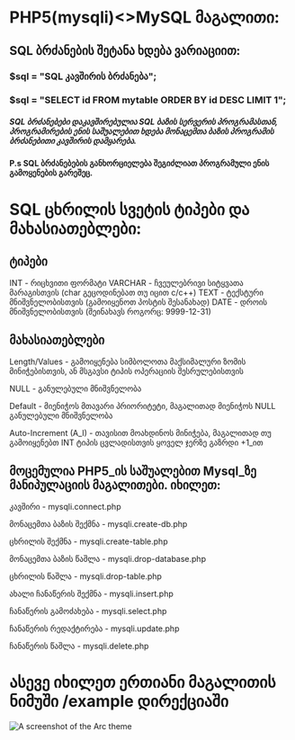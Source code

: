 # PHP5(mysqli)<>MySQL მაგალითი:
## SQL ბრძანების შეტანა ხდება ვარიაციით:
### $sql = "SQL კავშირის ბრძანება";
### $sql = "SELECT id FROM mytable ORDER BY id DESC LIMIT 1";
##### SQL ბრძანებები დაკავშირებულია SQL ბაზის სერვერის პროგრამასთან, პროგრამირების ენის საშუალებით ხდება მონაცემთა ბაზის პროგრამის ბრძანებითი კავშირის დამყარება.
#### P.s SQL ბრძანებების განხორციელება შეგიძლიათ პროგრამული ენის გამოყენების გარეშეც.
# SQL ცხრილის სვეტის ტიპები და მახასიათებლები:
## ტიპები
INT - რიცხვითი ფორმატი
VARCHAR - ჩვეულებრივი სიტყვათა მარაგისთვის (char გეცოდინებათ თუ იცით c/c++)
TEXT - ტექსტური მნიშვნელობისთვის (გამოიყენოთ პოსტის შესანახად)
DATE - დროის მნიშვნელობისთვის (შეინახავს როგორც: 9999-12-31)

## მახასიათებლები

Length/Values - გამოიყენება სიმბოლოთა მაქსიმალური ზომის მინიჭებისთვის, ან მსგავსი ტიპის ოპერაციის შესრულებისთვის

NULL - განულებული მნიშვნელობა

Default - მიენიჭოს მთავარი პრიორიტეტი, მაგალითად მიენიჭოს NULL განულებული მნიშვნელობა

Auto-Increment (A_I) - თავისით მოახდინოს მინიჭება, მაგალითად თუ გამოიყენებთ INT ტიპის ცვლადისთვის ყოველ ჯერზე გაზრდი +1_ით

## მოცემულია PHP5_ის საშუალებით Mysql_ზე მანიპულაციის მაგალითები. იხილეთ:

კავშირი - mysqli.connect.php

მონაცემთა ბაზის შექმნა - mysqli.create-db.php

ცხრილის შექმნა - mysqli.create-table.php

მონაცემთა ბაზის წაშლა - mysqli.drop-database.php

ცხრილის წაშლა -  mysqli.drop-table.php

ახალი ჩანაწერის შექმნა - mysqli.insert.php

ჩანაწერის გამოძახება - mysqli.select.php

ჩანაწერის რედაქტირება - mysqli.update.php

ჩანაწერის წაშლა - mysqli.delete.php

# ასევე იხილეთ ერთიანი მაგალითის ნიმუში /example დირექციაში
![A screenshot of the Arc theme](https://i.imgsafe.org/04/04b328ddd8.png)

